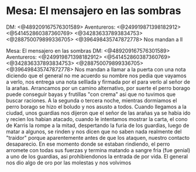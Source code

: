 # Mesa: El mensajero en las sombras
DM: <@489209167576301589> 
Aventureros: <@249919871398182912> <@541452860387360769> <@342836337893834753> <@288750079899336705> <@396498435747872778> 
Nos mandan a ll

Mesa: El mensajero en las sombras
DM: <@489209167576301589> 
Aventureros: <@249919871398182912> <@541452860387360769> <@342836337893834753> <@288750079899336705> <@396498435747872778> 
Nos mandan a llamar a la puerta con una nota diciendo que el general no me acuerdo su nombre nos pedia que vayamos a verlo, nos entrega una nota selllada y firmada por el para verlo al señor de la arañas. Arrancamos por un camino alternativo, por suerte el perro borago puede conseguir bayas y frutillas "con crema" asi que no tuvimos que buscar raciones. A la segunda o tercera noche, mientras dormiamos el perro borago se hizo el boludo y nos asusto a todos. Cuando llegamos a la ciudad, unos guardias nos dijeron que el señor de las arañas ya se habia ido y recien los habian atacado, cuando le intentamos mostrar la carta, el cono de Karris la rompe a la mitad, despertando la furia de los guardias, luego de matar a algunos, se rinden y nos dicen que no saben nada realmente del "traidor" porque aparentemente antes de que los ataquen, nuestro contacto desaparecio. En ese momento donde se estaban rindiendo, el perro arromete con todas sus fuerzas y termina matando a sangre fria (fue genial) a uno de los guardias, asi prohibiendonos la entrada de por vida. El general nos dio algo de oro por las molestas y nos volvimos

